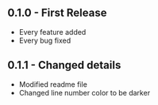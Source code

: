 ## 0.1.0 - First Release
* Every feature added
* Every bug fixed

## 0.1.1 - Changed details
* Modified readme file
* Changed line number color to be darker
